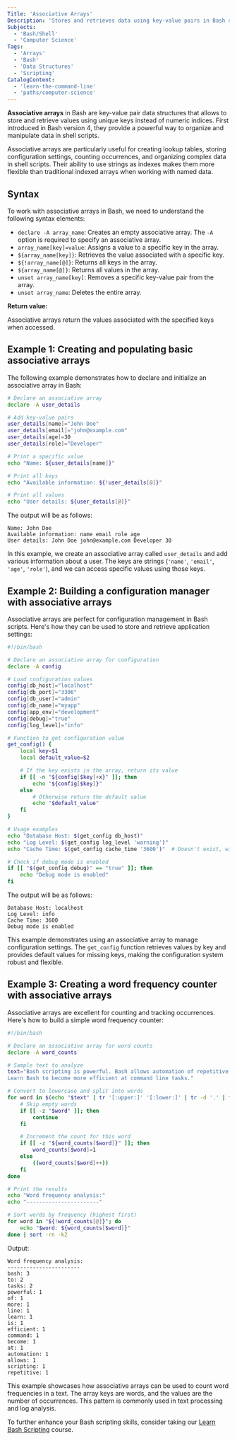 ```yaml
---
Title: 'Associative Arrays'
Description: 'Stores and retrieves data using key-value pairs in Bash scripts'
Subjects:
  - 'Bash/Shell'
  - 'Computer Science'
Tags:
  - 'Arrays'
  - 'Bash'
  - 'Data Structures'
  - 'Scripting'
CatalogContent:
  - 'learn-the-command-line'
  - 'paths/computer-science'
---
```


**Associative arrays** in Bash are key-value pair data structures that allows to store and retrieve values using unique keys instead of numeric indices. First introduced in Bash version 4, they provide a powerful way to organize and manipulate data in shell scripts.

Associative arrays are particularly useful for creating lookup tables, storing configuration settings, counting occurrences, and organizing complex data in shell scripts. Their ability to use strings as indexes makes them more flexible than traditional indexed arrays when working with named data.

## Syntax

To work with associative arrays in Bash, we need to understand the following syntax elements:

- `declare -A array_name`: Creates an empty associative array. The `-A` option is required to specify an associative array.
- `array_name[key]=value`: Assigns a value to a specific key in the array.
- `${array_name[key]}`: Retrieves the value associated with a specific key.
- `${!array_name[@]}`: Returns all keys in the array.
- `${array_name[@]}`: Returns all values in the array.
- `unset array_name[key]`: Removes a specific key-value pair from the array.
- `unset array_name`: Deletes the entire array.

**Return value:**

Associative arrays return the values associated with the specified keys when accessed.

## Example 1: Creating and populating basic associative arrays

The following example demonstrates how to declare and initialize an associative array in Bash:

```bash
# Declare an associative array
declare -A user_details

# Add key-value pairs
user_details[name]="John Doe"
user_details[email]="john@example.com"
user_details[age]=30
user_details[role]="Developer"

# Print a specific value
echo "Name: ${user_details[name]}"

# Print all keys
echo "Available information: ${!user_details[@]}"

# Print all values
echo "User details: ${user_details[@]}"
```

The output will be as follows:

```shell
Name: John Doe
Available information: name email role age
User details: John Doe john@example.com Developer 30
```

In this example, we create an associative array called `user_details` and add various information about a user. The keys are strings (`'name'`, `'email'`, `'age'`, `'role'`), and we can access specific values using those keys.

## Example 2: Building a configuration manager with associative arrays

Associative arrays are perfect for configuration management in Bash scripts. Here's how they can be used to store and retrieve application settings:

```bash
#!/bin/bash

# Declare an associative array for configuration
declare -A config

# Load configuration values
config[db_host]="localhost"
config[db_port]="3306"
config[db_user]="admin"
config[db_name]="myapp"
config[app_env]="development"
config[debug]="true"
config[log_level]="info"

# Function to get configuration value
get_config() {
    local key=$1
    local default_value=$2

    # If the key exists in the array, return its value
    if [[ -n "${config[$key]+x}" ]]; then
        echo "${config[$key]}"
    else
        # Otherwise return the default value
        echo "$default_value"
    fi
}

# Usage examples
echo "Database Host: $(get_config db_host)"
echo "Log Level: $(get_config log_level 'warning')"
echo "Cache Time: $(get_config cache_time '3600')"  # Doesn't exist, will use default

# Check if debug mode is enabled
if [[ "$(get_config debug)" == "true" ]]; then
    echo "Debug mode is enabled"
fi
```

The output will be as follows:

```shell
Database Host: localhost
Log Level: info
Cache Time: 3600
Debug mode is enabled
```

This example demonstrates using an associative array to manage configuration settings. The `get_config` function retrieves values by key and provides default values for missing keys, making the configuration system robust and flexible.

## Example 3: Creating a word frequency counter with associative arrays

Associative arrays are excellent for counting and tracking occurrences. Here's how to build a simple word frequency counter:

```bash
#!/bin/bash

# Declare an associative array for word counts
declare -A word_counts

# Sample text to analyze
text="Bash scripting is powerful. Bash allows automation of repetitive tasks.
Learn Bash to become more efficient at command line tasks."

# Convert to lowercase and split into words
for word in $(echo "$text" | tr '[:upper:]' '[:lower:]' | tr -d '.' | tr ' ' '\n'); do
    # Skip empty words
    if [[ -z "$word" ]]; then
        continue
    fi

    # Increment the count for this word
    if [[ -z "${word_counts[$word]}" ]]; then
        word_counts[$word]=1
    else
        ((word_counts[$word]++))
    fi
done

# Print the results
echo "Word frequency analysis:"
echo "-----------------------"

# Sort words by frequency (highest first)
for word in "${!word_counts[@]}"; do
    echo "$word: ${word_counts[$word]}"
done | sort -rn -k2
```

Output:

```shell
Word frequency analysis:
-----------------------
bash: 3
to: 2
tasks: 2
powerful: 1
of: 1
more: 1
line: 1
learn: 1
is: 1
efficient: 1
command: 1
become: 1
at: 1
automation: 1
allows: 1
scripting: 1
repetitive: 1
```

This example showcases how associative arrays can be used to count word frequencies in a text. The array keys are words, and the values are the number of occurrences. This pattern is commonly used in text processing and log analysis.

To further enhance your Bash scripting skills, consider taking our [Learn Bash Scripting](https://www.codecademy.com/learn/bash-scripting) course.
